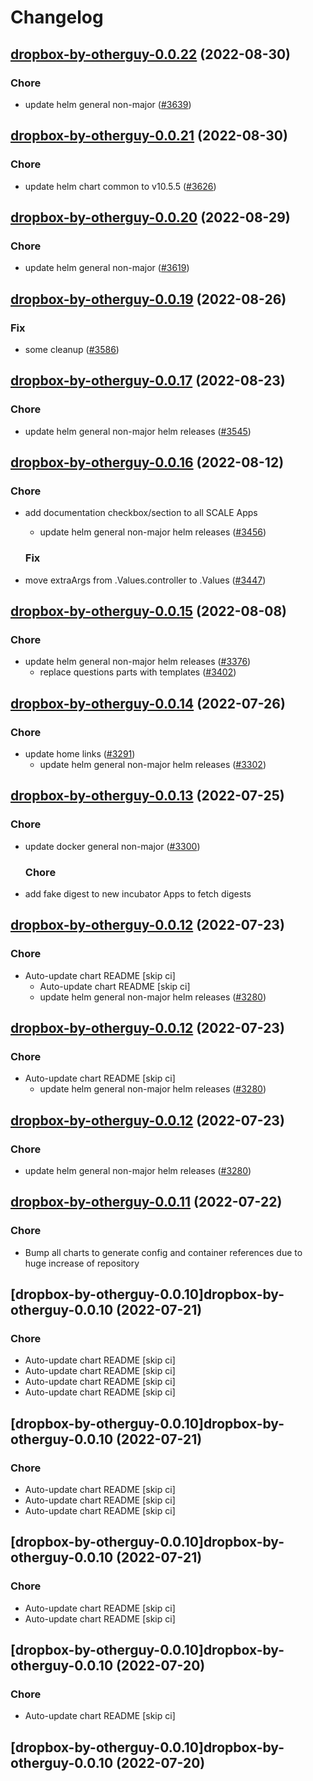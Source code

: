 # Changelog



## [dropbox-by-otherguy-0.0.22](https://github.com/truecharts/charts/compare/dropbox-by-otherguy-0.0.21...dropbox-by-otherguy-0.0.22) (2022-08-30)

### Chore

- update helm general non-major ([#3639](https://github.com/truecharts/charts/issues/3639))




## [dropbox-by-otherguy-0.0.21](https://github.com/truecharts/charts/compare/dropbox-by-otherguy-0.0.20...dropbox-by-otherguy-0.0.21) (2022-08-30)

### Chore

- update helm chart common to v10.5.5 ([#3626](https://github.com/truecharts/charts/issues/3626))




## [dropbox-by-otherguy-0.0.20](https://github.com/truecharts/charts/compare/dropbox-by-otherguy-0.0.19...dropbox-by-otherguy-0.0.20) (2022-08-29)

### Chore

- update helm general non-major ([#3619](https://github.com/truecharts/charts/issues/3619))




## [dropbox-by-otherguy-0.0.19](https://github.com/truecharts/charts/compare/dropbox-by-otherguy-0.0.17...dropbox-by-otherguy-0.0.19) (2022-08-26)

### Fix

- some cleanup ([#3586](https://github.com/truecharts/charts/issues/3586))




## [dropbox-by-otherguy-0.0.17](https://github.com/truecharts/charts/compare/dropbox-by-otherguy-0.0.16...dropbox-by-otherguy-0.0.17) (2022-08-23)

### Chore

- update helm general non-major helm releases ([#3545](https://github.com/truecharts/charts/issues/3545))




## [dropbox-by-otherguy-0.0.16](https://github.com/truecharts/charts/compare/dropbox-by-otherguy-0.0.15...dropbox-by-otherguy-0.0.16) (2022-08-12)

### Chore

- add documentation checkbox/section to all SCALE Apps
  - update helm general non-major helm releases ([#3456](https://github.com/truecharts/charts/issues/3456))

  ### Fix

- move extraArgs from .Values.controller to .Values ([#3447](https://github.com/truecharts/charts/issues/3447))




## [dropbox-by-otherguy-0.0.15](https://github.com/truecharts/charts/compare/dropbox-by-otherguy-0.0.14...dropbox-by-otherguy-0.0.15) (2022-08-08)

### Chore

- update helm general non-major helm releases ([#3376](https://github.com/truecharts/charts/issues/3376))
  - replace questions parts with templates ([#3402](https://github.com/truecharts/charts/issues/3402))




## [dropbox-by-otherguy-0.0.14](https://github.com/truecharts/apps/compare/dropbox-by-otherguy-0.0.13...dropbox-by-otherguy-0.0.14) (2022-07-26)

### Chore

- update home links ([#3291](https://github.com/truecharts/apps/issues/3291))
  - update helm general non-major helm releases ([#3302](https://github.com/truecharts/apps/issues/3302))




## [dropbox-by-otherguy-0.0.13](https://github.com/truecharts/apps/compare/dropbox-by-otherguy-0.0.12...dropbox-by-otherguy-0.0.13) (2022-07-25)

### Chore

- update docker general non-major ([#3300](https://github.com/truecharts/apps/issues/3300))

  ### Chore

- add fake digest to new incubator Apps to fetch digests




## [dropbox-by-otherguy-0.0.12](https://github.com/truecharts/apps/compare/dropbox-by-otherguy-0.0.11...dropbox-by-otherguy-0.0.12) (2022-07-23)

### Chore

- Auto-update chart README [skip ci]
  - Auto-update chart README [skip ci]
  - update helm general non-major helm releases ([#3280](https://github.com/truecharts/apps/issues/3280))




## [dropbox-by-otherguy-0.0.12](https://github.com/truecharts/apps/compare/dropbox-by-otherguy-0.0.11...dropbox-by-otherguy-0.0.12) (2022-07-23)

### Chore

- Auto-update chart README [skip ci]
  - update helm general non-major helm releases ([#3280](https://github.com/truecharts/apps/issues/3280))




## [dropbox-by-otherguy-0.0.12](https://github.com/truecharts/apps/compare/dropbox-by-otherguy-0.0.11...dropbox-by-otherguy-0.0.12) (2022-07-23)

### Chore

- update helm general non-major helm releases ([#3280](https://github.com/truecharts/apps/issues/3280))




## [dropbox-by-otherguy-0.0.11](https://github.com/truecharts/apps/compare/dropbox-by-otherguy-0.0.10...dropbox-by-otherguy-0.0.11) (2022-07-22)

### Chore

- Bump all charts to generate config and container references due to huge increase of repository



## [dropbox-by-otherguy-0.0.10]dropbox-by-otherguy-0.0.10 (2022-07-21)

### Chore

- Auto-update chart README [skip ci]
- Auto-update chart README [skip ci]
- Auto-update chart README [skip ci]
- Auto-update chart README [skip ci]



## [dropbox-by-otherguy-0.0.10]dropbox-by-otherguy-0.0.10 (2022-07-21)

### Chore

- Auto-update chart README [skip ci]
- Auto-update chart README [skip ci]
- Auto-update chart README [skip ci]



## [dropbox-by-otherguy-0.0.10]dropbox-by-otherguy-0.0.10 (2022-07-21)

### Chore

- Auto-update chart README [skip ci]
- Auto-update chart README [skip ci]



## [dropbox-by-otherguy-0.0.10]dropbox-by-otherguy-0.0.10 (2022-07-20)

### Chore

- Auto-update chart README [skip ci]



## [dropbox-by-otherguy-0.0.10]dropbox-by-otherguy-0.0.10 (2022-07-20)
